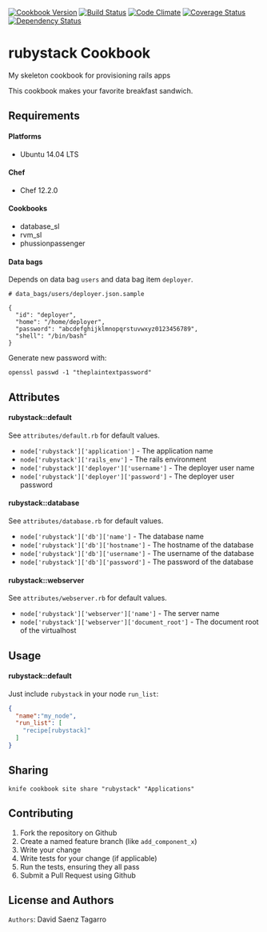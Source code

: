 [![Cookbook Version](https://img.shields.io/cookbook/v/rubystack.svg)](https://community.opscode.com/cookbooks/rubystack)
[![Build Status](https://travis-ci.org/dsaenztagarro/rubystack.svg?branch=master)](https://travis-ci.org/dsaenztagarro/rubystack)
[![Code Climate](https://codeclimate.com/github/dsaenztagarro/rubystack/badges/gpa.svg)](https://codeclimate.com/github/dsaenztagarro/rubystack)
[![Coverage Status](https://coveralls.io/repos/dsaenztagarro/rubystack/badge.svg?branch=master&service=github)](https://coveralls.io/github/dsaenztagarro/rubystack?branch=master)
[![Dependency Status](https://gemnasium.com/dsaenztagarro/rubystack.svg)](https://gemnasium.com/dsaenztagarro/rubystack)

rubystack Cookbook
=================

My skeleton cookbook for provisioning rails apps

This cookbook makes your favorite breakfast sandwich.

Requirements
------------

#### Platforms
- Ubuntu 14.04 LTS

#### Chef
- Chef 12.2.0

#### Cookbooks
- database_sl
- rvm_sl
- phussionpassenger

#### Data bags

Depends on data bag `users` and data bag item `deployer`.

```
# data_bags/users/deployer.json.sample

{
  "id": "deployer",
  "home": "/home/deployer",
  "password": "abcdefghijklmnopqrstuvwxyz0123456789",
  "shell": "/bin/bash"
}
```

Generate new password with:

```
openssl passwd -1 "theplaintextpassword"
```

Attributes
----------

#### rubystack::default

See `attributes/default.rb` for default values.

* `node['rubystack']['application']` - The application name
* `node['rubystack']['rails_env']` - The rails environment
* `node['rubystack']['deployer']['username']` - The deployer user name
* `node['rubystack']['deployer']['password']` - The deployer user password

#### rubystack::database

See `attributes/database.rb` for default values.

* `node['rubystack']['db']['name']` - The database name
* `node['rubystack']['db']['hostname']` - The hostname of the database
* `node['rubystack']['db']['username']` - The username of the database
* `node['rubystack']['db']['password']` - The password of the database

#### rubystack::webserver

See `attributes/webserver.rb` for default values.

* `node['rubystack']['webserver']['name']` - The server name
* `node['rubystack']['webserver']['document_root']` - The document root of the virtualhost

Usage
-----

#### rubystack::default

Just include `rubystack` in your node `run_list`:

```json
{
  "name":"my_node",
  "run_list": [
    "recipe[rubystack]"
  ]
}
```

Sharing
-------

```
knife cookbook site share "rubystack" "Applications"
```

Contributing
------------
1. Fork the repository on Github
2. Create a named feature branch (like `add_component_x`)
3. Write your change
4. Write tests for your change (if applicable)
5. Run the tests, ensuring they all pass
6. Submit a Pull Request using Github

License and Authors
-------------------
`Authors`: David Saenz Tagarro
